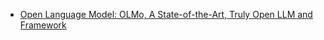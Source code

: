- [Open Language Model: OLMo, A State-of-the-Art, Truly Open LLM and Framework](https://allenai.org/olmo)
